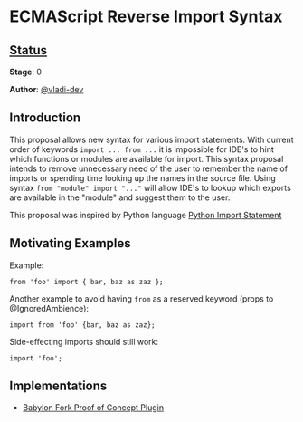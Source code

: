 # ECMAScript Reverse Import Syntax

## [Status](https://tc39.github.io/process-document/)

**Stage**: 0

**Author**: [@vladi-dev](https://github.com/vladi-dev)

## Introduction

This proposal allows new syntax for various import statements. With current order of keywords `import ... from ...` 
it is impossible for IDE's to hint which functions or modules are available for import. This syntax proposal intends to
remove unnecessary need of the user to remember the name of imports or spending time looking up the names in the source
file. Using syntax `from "module" import "..."` will allow IDE's to lookup which exports are available in 
the "module" and suggest them to the user.

This proposal was inspired by Python language
[Python Import Statement](https://docs.python.org/3/reference/simple_stmts.html#import)

## Motivating Examples

Example:

```
from 'foo' import { bar, baz as zaz };
```

Another example to avoid having `from` as a reserved keyword (props to @IgnoredAmbience):
```
import from 'foo' {bar, baz as zaz};
```

Side-effecting imports should still work:
```
import 'foo';
```


## Implementations

* [Babylon Fork Proof of Concept Plugin](https://github.com/vladi-dev/babel/pull/1)
